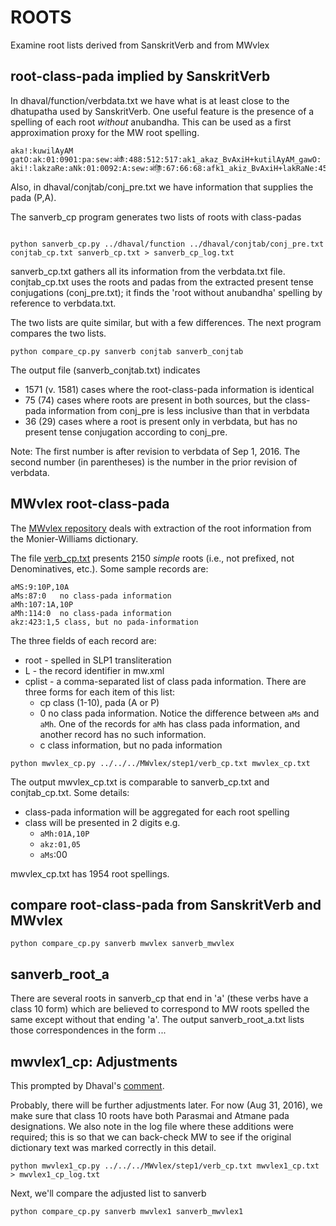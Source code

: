 
# ROOTS
Examine root lists derived from SanskritVerb and from MWvlex

## root-class-pada implied by SanskritVerb

In dhaval/function/verbdata.txt we have what is at least close to the
dhatupatha used by SanskritVerb.  One useful feature is the presence of
a spelling of each root *without* anubandha.  This can be used as a first
approximation proxy for the MW root spelling.   

```
aka!:kuwilAyAM gatO:ak:01:0901:pa:sew:अ॑कँ॑:488:512:517:ak1_akaz_BvAxiH+kutilAyAM_gawO:
aki!:lakzaRe:aNk:01:0092:A:sew:अ॑किँ॒:67:66:68:afk1_akiz_BvAxiH+lakRaNe:45
```

Also, in dhaval/conjtab/conj_pre.txt we have information that supplies
the pada (P,A).

The sanverb_cp program generates two lists of roots with class-padas
```

python sanverb_cp.py ../dhaval/function ../dhaval/conjtab/conj_pre.txt conjtab_cp.txt sanverb_cp.txt > sanverb_cp_log.txt
```

sanverb_cp.txt gathers all its information from the verbdata.txt file.
conjtab_cp.txt uses the roots and padas from the extracted present tense
conjugations (conj_pre.txt); it finds the 'root without anubandha' spelling
by reference to verbdata.txt.

The two lists are quite similar, but with a few differences. The next program
compares the two lists.
```
python compare_cp.py sanverb conjtab sanverb_conjtab
```
The output file (sanverb_conjtab.txt) indicates
* 1571 (v. 1581) cases where the root-class-pada information is identical
* 75 (74) cases where roots are present in both sources, but the class-pada 
  information from conj_pre is less inclusive than that in verbdata
* 36 (29) cases where a root is present only in verbdata, but has no present
  tense conjugation according to conj_pre.

Note:  The first number is after revision to verbdata of Sep 1, 2016. The
   second number (in parentheses) is the number in the prior revision of
   verbdata.

## MWvlex root-class-pada

The [MWvlex repository](https://github.com/funderburkjim/MWvlex) deals with
extraction of the root information from the Monier-Williams dictionary.

The file [verb_cp.txt](https://github.com/funderburkjim/MWvlex/blob/master/step1/verb_cp.txt) presents 2150 *simple* roots (i.e., not prefixed, not Denominatives, etc.). Some sample records are:
```
aMS:9:10P,10A
aMs:87:0   no class-pada information
aMh:107:1A,10P
aMh:114:0  no class-pada information
akz:423:1,5 class, but no pada-information
```
The three fields of each record are:
* root - spelled in SLP1 transliteration
* L  - the record identifier in mw.xml
* cplist - a comma-separated list of class pada information. There are three
  forms for each item of this list:
  * cp   class (1-10), pada (A or P)
  * 0    no class pada information. Notice the difference between `aMs` and
   `aMh`. One of the records for `aMh` has class pada information, and
   another record has no such information.
  * c   class information, but no pada information

```
python mwvlex_cp.py ../../../MWvlex/step1/verb_cp.txt mwvlex_cp.txt
```
The output mwvlex_cp.txt is comparable to sanverb_cp.txt and conjtab_cp.txt.
Some details:
* class-pada information will be aggregated for each root spelling
* class will be presented in 2 digits e.g. 
  * `aMh:01A,10P`  
  * `akz:01,05`
  * `aMs`:00

mwvlex_cp.txt has 1954 root spellings.

## compare root-class-pada from SanskritVerb and MWvlex
```
python compare_cp.py sanverb mwvlex sanverb_mwvlex
```

## sanverb_root_a

There are several roots in sanverb_cp that end in 'a' (these verbs have a 
class 10 form) which are believed to correspond to MW roots spelled the
same except without that ending 'a'.
The output sanverb_root_a.txt  lists those correspondences in the form
...

## mwvlex1_cp:  Adjustments

This prompted by Dhaval's [comment](https://github.com/funderburkjim/elispsanskrit/issues/34#issuecomment-243677499).  

Probably, there will be further adjustments later.
For now (Aug 31, 2016), we make sure that class 10 roots have both
Parasmai and Atmane pada designations.  We also note in the log file
where these additions were required; this is so that we can back-check
MW to see if the original dictionary text was marked correctly in this detail.

```
python mwvlex1_cp.py ../../../MWvlex/step1/verb_cp.txt mwvlex1_cp.txt > mwvlex1_cp_log.txt
```

Next, we'll compare the adjusted list to sanverb
```
python compare_cp.py sanverb mwvlex1 sanverb_mwvlex1
```
